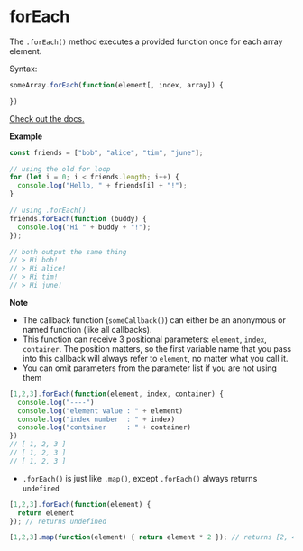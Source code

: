 # forEach

The `.forEach()` method executes a provided function once for each array element.

Syntax:

```javascript
someArray.forEach(function(element[, index, array]) {

})
```

[Check out the docs.](https://developer.mozilla.org/en-US/docs/Web/JavaScript/Reference/Global_Objects/Array/foreach)

**Example**

```javascript
const friends = ["bob", "alice", "tim", "june"];

// using the old for loop
for (let i = 0; i < friends.length; i++) {
  console.log("Hello, " + friends[i] + "!");
}

// using .forEach()
friends.forEach(function (buddy) {
  console.log("Hi " + buddy + "!");
});

// both output the same thing
// > Hi bob!
// > Hi alice!
// > Hi tim!
// > Hi june!
```

**Note**

* The callback function \(`someCallback()`\) can either be an anonymous or named function \(like all callbacks\).
* This function can receive 3 positional parameters: `element`, `index`, `container`. The position matters, so the first variable name that you pass into this callback will always refer to `element`, no matter what you call it. 
* You can omit parameters from the parameter list if you are not using them

```javascript
[1,2,3].forEach(function(element, index, container) { 
  console.log("----")
  console.log("element value : " + element)
  console.log("index number  : " + index)
  console.log("container     : " + container)
})
// [ 1, 2, 3 ]
// [ 1, 2, 3 ]
// [ 1, 2, 3 ]
```

* `.forEach()` is just like `.map()`, except `.forEach()` always returns `undefined`

```javascript
[1,2,3].forEach(function(element) {
  return element
}); // returns undefined

[1,2,3].map(function(element) { return element * 2 }); // returns [2, 4, 6]
```

